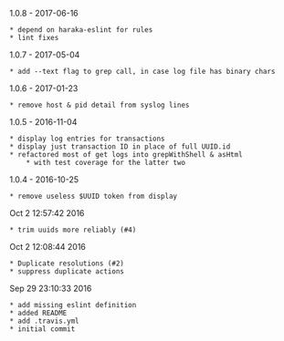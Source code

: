 
1.0.8 - 2017-06-16

    * depend on haraka-eslint for rules
    * lint fixes

1.0.7 - 2017-05-04

    * add --text flag to grep call, in case log file has binary chars

1.0.6 - 2017-01-23

    * remove host & pid detail from syslog lines

1.0.5 - 2016-11-04

    * display log entries for transactions
    * display just transaction ID in place of full UUID.id
    * refactored most of get logs into grepWithShell & asHtml
        * with test coverage for the latter two

1.0.4 - 2016-10-25

    * remove useless $UUID token from display

Oct 2 12:57:42 2016

    * trim uuids more reliably (#4)

Oct 2 12:08:44 2016

    * Duplicate resolutions (#2)
    * suppress duplicate actions

Sep 29 23:10:33 2016

    * add missing eslint definition
    * added README
    * add .travis.yml
    * initial commit
